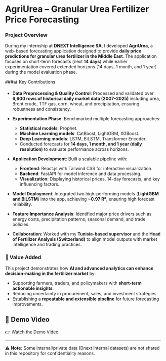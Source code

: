 # AgriUrea – Granular Urea Fertilizer Price Forecasting

### Project Overview

During my internship at **DNEXT Intelligence SA**, I developed **AgriUrea**, a web-based forecasting application designed to provide **daily price predictions for granular urea fertilizer in the Middle East**. The application focuses on short-term forecasts (next **14 days**) while earlier experimentation covered extended horizons (14 days, 1 month, and 1 year) during the model evaluation phase.

###📊 Key Contributions

* **Data Preprocessing & Quality Control**: Processed and validated over **6,600 rows of historical daily market data (2007–2025)** including urea, Brent crude, TTF gas, corn, wheat, and precipitation, ensuring robustness and consistency.
* **Experimentation Phase**: Benchmarked multiple forecasting approaches:

  * **Statistical models**: Prophet.
  * **Machine Learning models**: CatBoost, LightGBM, XGBoost.
  * **Deep Learning models**: LSTM, BiLSTM, Transformer Encoder.
  * Conducted forecasts for **14 days, 1 month, and 1 year (daily resolution)** to evaluate performance across horizons.
* **Application Development**: Built a scalable pipeline with:

  * **Frontend**: React.js with Tailwind CSS for interactive visualization.
  * **Backend**: FastAPI for model inference and data processing.
  * **Visualization**: Displaying historical prices, 14-day forecasts, and key influencing factors.
* **Model Deployment**: Integrated two high-performing models (**LightGBM and BiLSTM**) into the app, achieving **\~0.97 R²**, ensuring high forecast reliability.
* **Feature Importance Analysis**: Identified major price drivers such as energy costs, precipitation patterns, seasonal demand, and trade policies.
* **Collaboration**: Worked with my **Tunisia-based supervisor** and the **Head of Fertilizer Analysis (Switzerland)** to align model outputs with market intelligence and trading practices.

### 🎯 Value Added

This project demonstrates how **AI and advanced analytics can enhance decision-making in the fertilizer market** by:

* Supporting farmers, traders, and policymakers with **short-term actionable insights**.
* Reducing uncertainty in procurement, sales, and investment strategies.
* Establishing a **repeatable and extensible pipeline** for future forecasting improvements.


## 🎥 Demo Video

👉 [Watch the Demo Video]([https://your-demo-video-link.com](https://www.linkedin.com/posts/nada-ammar-465556207_agriurea-ai-for-smarter-fertilizer-price-activity-7371158899497795585-hbvE?utm_source=share&utm_medium=member_desktop&rcm=ACoAADSVrA0B9YGC7IJFPGEKGSwo0T9h5GBarvE))

---

⚠️ **Note:** Some internal/private data (Dnext internal datasets) are not shared in this repository for confidentiality reasons.

